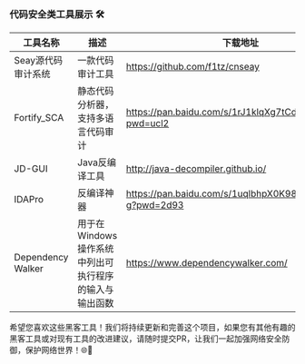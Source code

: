 ### 代码安全类工具展示 🛠️



| 工具名称        | 描述                | 下载地址                                                                                                     |
|-------------|-------------------|----------------------------------------------------------------------------------------------------------|
| Seay源代码审计系统 | 一款代码审计工具          |https://github.com/f1tz/cnseay|
| Fortify_SCA | 静态代码分析器，支持多语言代码审计 |https://pan.baidu.com/s/1rJ1klqXg7tCdW6FXrZFeig?pwd=ucl2|
| JD-GUI      | Java反编译工具         |http://java-decompiler.github.io/|
| IDAPro      | 反编译神器             |https://pan.baidu.com/s/1uqlbhpX0K98sCFwy8aZv-g?pwd=2d93|
|Dependency Walker|用于在Windows操作系统中列出可执行程序的输入与输出函数|https://www.dependencywalker.com/|

希望您喜欢这些黑客工具！我们将持续更新和完善这个项目，如果您有其他有趣的黑客工具或对现有工具的改进建议，请随时提交PR，让我们一起加强网络安全防御，保护网络世界！🌐💪
